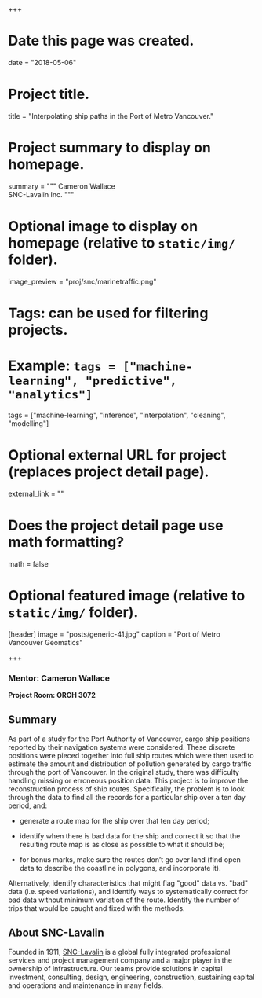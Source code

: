 +++
# Date this page was created.
date = "2018-05-06"

# Project title.
title = "Interpolating ship paths in the Port of Metro Vancouver."

# Project summary to display on homepage.
summary = """
Cameron Wallace  
SNC-Lavalin Inc.
"""

# Optional image to display on homepage (relative to `static/img/` folder).
image_preview = "proj/snc/marinetraffic.png"

# Tags: can be used for filtering projects.
# Example: `tags = ["machine-learning", "predictive", "analytics"]`
tags = ["machine-learning", "inference", "interpolation", "cleaning", "modelling"]

# Optional external URL for project (replaces project detail page).
external_link = ""

# Does the project detail page use math formatting?
math = false

# Optional featured image (relative to `static/img/` folder).
[header]
image = "posts/generic-41.jpg"
caption = "Port of Metro Vancouver Geomatics"

+++


### Mentor: Cameron Wallace

**Project Room: ORCH 3072**

## Summary

As part of a study for the Port Authority of Vancouver, cargo ship positions
reported by their navigation systems were considered. These discrete positions
were pieced together into full ship routes which were then used to estimate the
amount and distribution of pollution generated by cargo traffic through the port
of Vancouver. In the original study, there was difficulty handling missing or
erroneous position data. This project is to improve the reconstruction process
of ship routes. Specifically, the problem is to look through the data to find
all the records for a particular ship over a ten day period, and:

* generate a route map for the ship over that ten day period;

* identify when there is bad data for the ship and correct it so that the
  resulting route map is as close as possible to what it should be;

* for bonus marks, make sure the routes don’t go over land (find open data to
  describe the coastline in polygons, and incorporate it).

Alternatively, identify characteristics that might flag "good" data vs. "bad"
data (i.e. speed variations), and identify ways to systematically correct for
bad data without minimum variation of the route. Identify the number of trips
that would be caught and fixed with the methods.


## About SNC-Lavalin

Founded in 1911, [SNC-Lavalin](http://www.snclavalin.com/en/) is a global fully
integrated professional services and project management company and a major
player in the ownership of infrastructure. Our teams provide solutions in
capital investment, consulting, design, engineering, construction, sustaining
capital and operations and maintenance in many fields.
